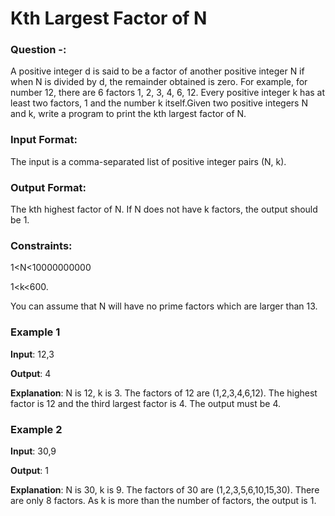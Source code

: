 # Kth Largest Factor of N

### Question -: 

A positive integer d is said to be a factor of another positive integer N if when N is divided by d, the remainder obtained is zero. For example, for number 12, there are 6 factors 1, 2, 3, 4, 6, 12. Every positive integer k has at least two factors, 1 and the number k itself.Given two positive integers N and k, write a program to print the kth largest factor of N.

### Input Format: 

The input is a comma-separated list of positive integer pairs (N, k).

### Output Format: 

The kth highest factor of N. If N does not have k factors, the output should be 1.

### Constraints:

1<N<10000000000

1<k<600.

You can assume that N will have no prime factors which are larger than 13.

### Example 1

**Input**: 12,3

**Output**: 4

**Explanation**: N is 12, k is 3. The factors of 12 are (1,2,3,4,6,12). The highest factor is 12 and the third largest factor is 4. The output must be 4.

### Example 2

**Input**: 30,9

**Output**: 1

**Explanation**: N is 30, k is 9. The factors of 30 are (1,2,3,5,6,10,15,30). There are only 8 factors. As k is more than the number of factors, the output is 1.
